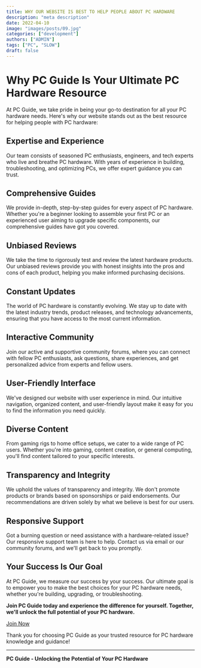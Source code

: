 ```yaml
---
title: WHY OUR WEBSITE IS BEST TO HELP PEOPLE ABOUT PC HARDWARE
description: "meta description"
date: 2022-04-10
image: "images/posts/09.jpg"
categories: ["development"]
authors: ["ADMIN"]
tags: ["PC", "SLOW"]
draft: false
---
```


# Why PC Guide Is Your Ultimate PC Hardware Resource

At PC Guide, we take pride in being your go-to destination for all your PC hardware needs. Here's why our website stands out as the best resource for helping people with PC hardware:

## Expertise and Experience

Our team consists of seasoned PC enthusiasts, engineers, and tech experts who live and breathe PC hardware. With years of experience in building, troubleshooting, and optimizing PCs, we offer expert guidance you can trust.

## Comprehensive Guides

We provide in-depth, step-by-step guides for every aspect of PC hardware. Whether you're a beginner looking to assemble your first PC or an experienced user aiming to upgrade specific components, our comprehensive guides have got you covered.

## Unbiased Reviews

We take the time to rigorously test and review the latest hardware products. Our unbiased reviews provide you with honest insights into the pros and cons of each product, helping you make informed purchasing decisions.

## Constant Updates

The world of PC hardware is constantly evolving. We stay up to date with the latest industry trends, product releases, and technology advancements, ensuring that you have access to the most current information.

## Interactive Community

Join our active and supportive community forums, where you can connect with fellow PC enthusiasts, ask questions, share experiences, and get personalized advice from experts and fellow users.

## User-Friendly Interface

We've designed our website with user experience in mind. Our intuitive navigation, organized content, and user-friendly layout make it easy for you to find the information you need quickly.

## Diverse Content

From gaming rigs to home office setups, we cater to a wide range of PC users. Whether you're into gaming, content creation, or general computing, you'll find content tailored to your specific interests.

## Transparency and Integrity

We uphold the values of transparency and integrity. We don't promote products or brands based on sponsorships or paid endorsements. Our recommendations are driven solely by what we believe is best for our users.

## Responsive Support

Got a burning question or need assistance with a hardware-related issue? Our responsive support team is here to help. Contact us via email or our community forums, and we'll get back to you promptly.

## Your Success Is Our Goal

At PC Guide, we measure our success by your success. Our ultimate goal is to empower you to make the best choices for your PC hardware needs, whether you're building, upgrading, or troubleshooting.

**Join PC Guide today and experience the difference for yourself. Together, we'll unlock the full potential of your PC hardware.**

[Join Now](link-to-community-registration)

Thank you for choosing PC Guide as your trusted resource for PC hardware knowledge and guidance!

---
**PC Guide - Unlocking the Potential of Your PC Hardware**
